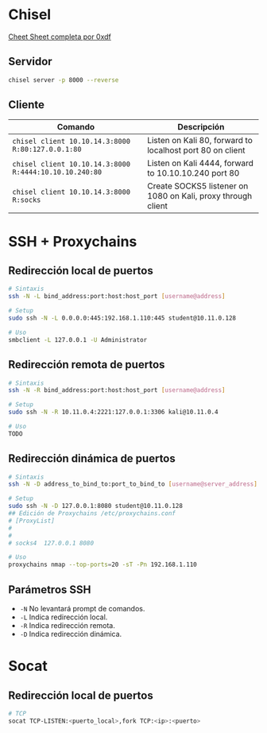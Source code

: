 # Chisel

[Cheet Sheet completa por 0xdf](https://0xdf.gitlab.io/2020/08/10/tunneling-with-chisel-and-ssf-update.html)

## Servidor

```bash
chisel server -p 8000 --reverse
```

## Cliente

| Comando | Descripción |
|---|---|
| `chisel client 10.10.14.3:8000 R:80:127.0.0.1:80` | Listen on Kali 80, forward to localhost port 80 on client |
| `chisel client 10.10.14.3:8000 R:4444:10.10.10.240:80` | Listen on Kali 4444, forward to 10.10.10.240 port 80 |
| `chisel client 10.10.14.3:8000 R:socks` | Create SOCKS5 listener on 1080 on Kali, proxy through client |

# SSH + Proxychains

## Redirección local de puertos

```bash
# Sintaxis
ssh -N -L bind_address:port:host:host_port [username@address]

# Setup
sudo ssh -N -L 0.0.0.0:445:192.168.1.110:445 student@10.11.0.128

# Uso
smbclient -L 127.0.0.1 -U Administrator
```

## Redirección remota de puertos

```bash
# Sintaxis
ssh -N -R bind_address:port:host:host_port [username@address]

# Setup
sudo ssh -N -R 10.11.0.4:2221:127.0.0.1:3306 kali@10.11.0.4

# Uso
TODO
```

## Redirección dinámica de puertos

```bash
# Sintaxis
ssh -N -D address_to_bind_to:port_to_bind_to [username@server_address]

# Setup
sudo ssh -N -D 127.0.0.1:8080 student@10.11.0.128
## Edición de Proxychains /etc/proxychains.conf
# [ProxyList]
#
#
# socks4  127.0.0.1 8080

# Uso
proxychains nmap --top-ports=20 -sT -Pn 192.168.1.110
```

## Parámetros SSH

- `-N` No levantará prompt de comandos.
- `-L` Indica redirección local.
- `-R` Indica redirección remota.
- `-D` Indica redirección dinámica.

# Socat

## Redirección local de puertos

```bash
# TCP
socat TCP-LISTEN:<puerto_local>,fork TCP:<ip>:<puerto>
```





